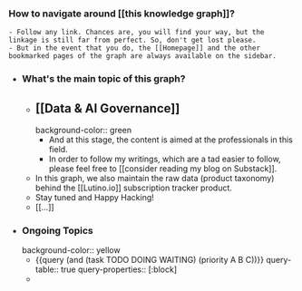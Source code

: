### How to navigate around [[this knowledge graph]]?
	- Follow any link. Chances are, you will find your way, but the linkage is still far from perfect. So, don't get lost please.
	- But in the event that you do, the [[Homepage]] and the other bookmarked pages of the graph are always available on the sidebar.
- ### What's the main topic of this graph?
	- ## [[Data & AI Governance]]
	  background-color:: green
		- And at this stage, the content is aimed at the professionals in this field.
		- In order to follow my writings, which are a tad easier to follow, please feel free to [[consider reading my blog on Substack]].
	- In this graph, we also maintain the raw data (product taxonomy) behind the [[Lutino.io]] subscription tracker product.
	- Stay tuned and Happy Hacking!
	- [[...]]
- ### Ongoing Topics
  background-color:: yellow
	- {{query (and (task TODO DOING WAITING) (priority A B C))}}
	  query-table:: true
	  query-properties:: [:block]
	-